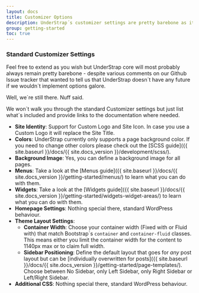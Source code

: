 ```yaml
---
layout: docs
title: Customizer Options
description: UnderStrap´s customizer settings are pretty barebone as it´s intended to be performant and a starter theme and not a bloated multi-purpose theme like you find them in several theme-stores.
group: getting-started
toc: true
---
```


### Standard Customizer Settings

Feel free to extend as you wish but UnderStrap core will most probably always remain pretty barebone - despite various comments on our Github Issue tracker that wanted to tell us that UnderStrap doesn´t have any future if we wouldn´t implement options galore.

Well, we´re still there. Nuff said.

We won´t walk you through the standard Customizer settings but just list what´s included and provide links to the documentation where needed.

- **Site Identity**: Support for Custom Logo and Site Icon. In case you use a Custom Logo it will replace the Site Title.
- **Colors**: UnderStrap currently only supports a page background color. If you need to change other colors please check out the [SCSS guide]({{ site.baseurl }}/docs/{{ site.docs_version }}/development/scss/).
- **Background Image**: Yes, you can define a background image for all pages.
- **Menus**: Take a look at the [Menus guide]({{ site.baseurl }}/docs/{{ site.docs_version }}/getting-started/menus/) to learn what you can do with them.
- **Widgets**: Take a look at the [Widgets guide]({{ site.baseurl }}/docs/{{ site.docs_version }}/getting-started/widgets-widget-areas/) to learn what you can do with them.
- **Homepage Settings**: Nothing special there, standard WordPress behaviour.
- **Theme Layout Settings**:
  - **Container Width**: Choose your container width (Fixed with or Fluid with) that match Bootstrap´s `container` and `container-fluid` classes. This means either you limit the container width for the content to 1140px max or to claim full width.
  - **Sidebar Positioning**: Define the default layout that goes for _any_ post layout but can be [individually overwritten for posts]({{ site.baseurl }}/docs/{{ site.docs_version }}/getting-started/page-templates/). Choose between No Sidebar, only Left Sidebar, only Right Sidebar or Left/Right Sidebar.
- **Additional CSS**: Nothing special there, standard WordPress behaviour.
